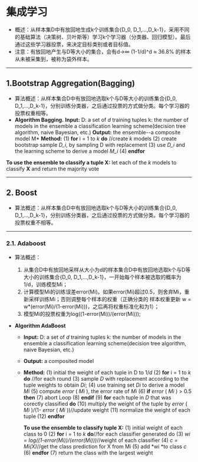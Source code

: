 # 集成学习
- 概述：从样本集D中有放回地生成k个训练集合{D_0, D_1,...,D_k-1}，采用不同的基础算法（决策树、贝叶斯等）学习k个学习器（分类器、回归模型）。最后通过这些学习器投票，来决定目标类别或者目标值。
- 注意：有放回地产生与D等大小的集合，会有d->∞ (1-1/d)^d ≈ 36.8% 的样本从未被采集到，被称为袋外样本。
 - - - 
## 1.Bootstrap Aggregation(Bagging)
- 算法概述：从样本集合D中有放回地选取k个与D等大小的训练集合{D_0, D_1,...,D_k-1}，分别训练分类器，之后通过投票的方式做分类。每个学习器的投票权重相等。
- **Algorithm Bagging.**
**Input:**
D: a set of *d* training tuples
k: the number of models in the ensemble
a classification learning scheme(decision tree algorithm, naive Bayesian, etc.)
**Output:** the ensemble--a composite model M*
**Method:**
(1) **for** i = 1 to *k* **do** //create *k* models
(2)      create bootstrap sample *D_i*, by sampling D with replacement
(3)      use *D_i* and the learning scheme to derive a model *M_i*
(4) **endfor** 

**To use the ensemble to classify a tuple X:**
    let each of the *k* models to classify **X** and return the majority vote 
- - -
## 2. Boost
- 算法概述：从样本集合D中有放回地选取k个与D等大小的训练集合{D_0, D_1,...,D_k-1}，分别训练分类器，之后通过投票的方式做分类。每个学习器的投票权重不相等。
- - -
### 2.1. Adaboost
- 算法概述：
	1. 从集合D中有放回地采样从大小为d的样本集合D中有放回地选取k个与D等大小的训练集合{D_0, D_1,...,D_k-1}，一开始每个样本被选取的概率为1/d，训练模型Mi；
	2. 计算模型Mi的训练误差error(Mi)。如果error(Mi)超过0.5，则舍弃Mi，重新采样训练Mi；否则调整每个样本的权重（正确分类的 样本权重更新 w = w*(error(Mi)/(1-error(Mi)))，之后再将权重标准化和为1）；
	3. 模型Mi的投票权重为log((1-error(Mi))/(error(Mi)));
	
- **Algorithm AdaBoost**
	- **Input:**
	D: a set of *d* training tuples
	k: the number of models in the ensemble
	a classification learning scheme(decision tree algorithm, naive Bayesian, etc.)
  - **Output:** a composited model
  - **Method:**
	(1) initial the weight of each tuple in D to 1/*d*
	(2) **for** i = 1 to *k* **do** //for each round
	(3) 	sample *D* with replacement according to the tuple weights to obtain *Di*;
	(4)  	use training set *Di* to derive a model *Mi*
	(5)  	compute *error* ( *Mi* ), the error rate of *Mi*
	(6)  	**if** *error* ( *Mi* ) > 0.5 **then**
	(7)      	abort Loop
	(8)  	**endif**
	(9)  	**for** each tuple in *D* that was corectly classified **do**
	(10)     	multiply the weight of the tuple by *error* ( *Mi* )/(1- *error* ( *Mi* ))//update weight
	(11) 	normalize the weight of each tuple
	(12) **endfor**

    **To use the ensemble to classify tuple X:**
    (1)  initial weight of each class to 0
    (2)  **for** i = 1 to *k* **do**//for each classifier generated do
    (3)      *wi* = *log((1-error(Mi))/(error(Mi)))*//weight of each classifier
    (4)      *c = Mi(X)*//get the class prediction for X from Mi
    (5)      add *wi *to class *c*
    (6)  **endfor**
    (7)  return the class with the largest weight


	